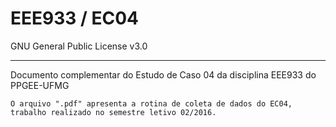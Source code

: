 # EEE933 / EC04
GNU General Public License v3.0

----------

Documento complementar do Estudo de Caso 04 da disciplina EEE933 do PPGEE-UFMG
    
    O arquivo ".pdf" apresenta a rotina de coleta de dados do EC04, trabalho realizado no semestre letivo 02/2016.
